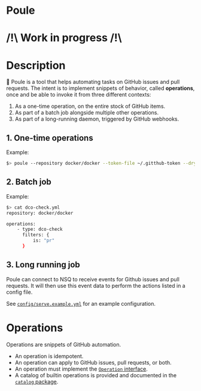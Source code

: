 Poule
=====

# /!\ Work in progress /!\

# Description

:chicken: Poule is a tool that helps automating tasks on GitHub issues and pull requests. The intent
is to implement snippets of behavior, called **operations**, once and be able to invoke it from
three different contexts:

  1. As a one-time operation, on the entire stock of GitHub items.
  2. As part of a batch job alongside multiple other operations.
  3. As part of a long-running daemon, triggered by GitHub webhooks.

## 1. One-time operations

Example:

```bash
$> poule --repository docker/docker --token-file ~/.gitthub-token --dry-run=true dco-check --filter is:pr
```

## 2. Batch job

Example:

```bash
$> cat dco-check.yml
repository: docker/docker

operations:
    - type: dco-check
      filters: {
          is: "pr"
      }
```

## 3. Long running job

Poule can connect to NSQ to receive events for Github issues and pull requests.  It will then use
this event data to perform the actions listed in a config file.

See
[`config/serve.example.yml`](https://github.com/icecrime/poule/blob/master/config/serve.example.yml)
for an example configuration.

# Operations

Operations are snippets of GitHub automation.

- An operation is idempotent.
- An operation can apply to GitHub issues, pull requests, or both.
- An operation must implement the [`Operation`
  interface](https://github.com/icecrime/poule/blob/master/src/poule/operations/operations.go).
- A catalog of builtin operations is provided and documented in the [`catalog`
  package](https://github.com/icecrime/poule/tree/master/src/poule/operations/catalog).
